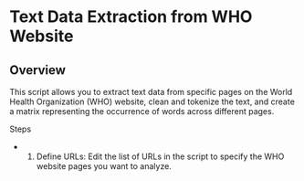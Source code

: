 # **Text Data Extraction from WHO Website**
## **Overview**
This script allows you to extract text data from specific pages on the World Health Organization (WHO) website, clean and tokenize the text, and create a matrix representing the occurrence of words across different pages.

Steps
- 1. Define URLs: Edit the list of URLs in the script to specify the WHO website pages you want to analyze.
